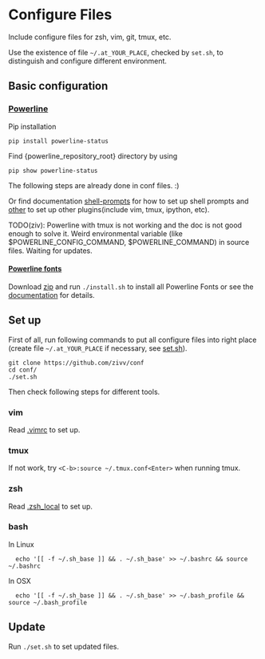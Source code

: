 # Configure Files

Include configure files for zsh, vim, git, tmux, etc.

Use the existence of file `~/.at_YOUR_PLACE`, checked by `set.sh`, to distinguish and configure different environment.

## Basic configuration

### [Powerline](https://github.com/powerline/powerline)

Pip installation

    pip install powerline-status

Find {powerline\_repository\_root} directory by using

    pip show powerline-status

The following steps are already done in conf files. :)

Or find documentation [shell-prompts](https://powerline.readthedocs.org/en/master/usage/shell-prompts.html) for how to set up shell prompts and [other](https://powerline.readthedocs.org/en/master/usage/other.html) to set up other plugins(include vim, tmux, ipython, etc).

TODO(ziv): Powerline with tmux is not working and the doc is not good enough to solve it. Weird environmental variable (like $POWERLINE\_CONFIG\_COMMAND, $POWERLINE\_COMMAND) in source files. Waiting for updates.

#### [Powerline fonts](https://github.com/powerline/fonts)

Download [zip](https://github.com/powerline/fonts/archive/master.zip) and run `./install.sh` to install all Powerline Fonts or see the [documentation](https://powerline.readthedocs.org/en/latest/installation/linux.html#font-installation) for details.

## Set up

First of all, run following commands to put all configure files into right place (create file `~/.at_YOUR_PLACE` if necessary, see [set.sh](set.sh)).

    git clone https://github.com/zivv/conf
    cd conf/
    ./set.sh

Then check following steps for different tools.

### vim

Read [.vimrc](.vimrc) to set up.

### tmux

If not work, try `<C-b>:source ~/.tmux.conf<Enter>` when running tmux.

### zsh

Read [.zsh_local](.zsh_local) to set up.

### bash

In Linux

      echo '[[ -f ~/.sh_base ]] && . ~/.sh_base' >> ~/.bashrc && source ~/.bashrc

In OSX

      echo '[[ -f ~/.sh_base ]] && . ~/.sh_base' >> ~/.bash_profile && source ~/.bash_profile

## Update

Run `./set.sh` to set updated files.
